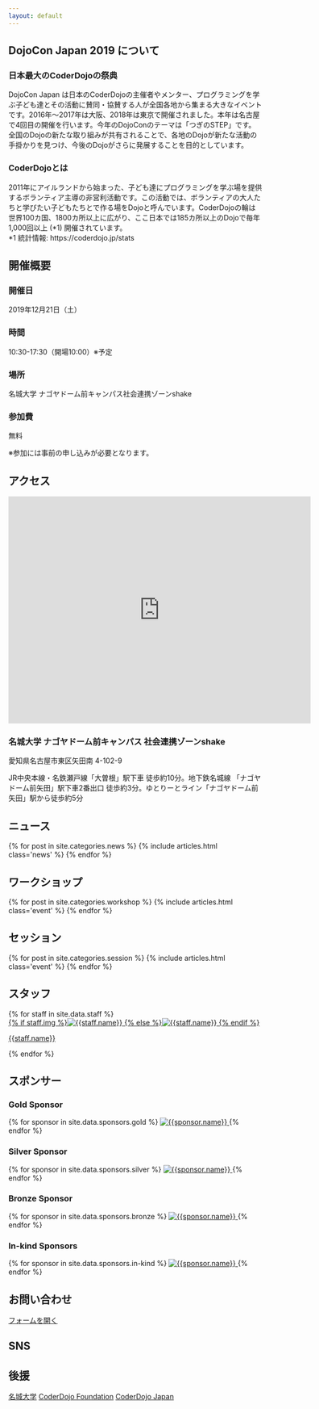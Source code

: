 ```yaml
---
layout: default
---
```

<section id="about">
  <h2>DojoCon Japan 2019 について</h2>
  <div class="text">
    <h3>日本最大のCoderDojoの祭典</h3>
    <p>DojoCon Japan は日本のCoderDojoの主催者やメンター、プログラミングを学ぶ子ども達とその活動に賛同・協賛する人が全国各地から集まる大きなイベントです。2016年～2017年は大阪、2018年は東京で開催されました。本年は名古屋で4回目の開催を行います。今年のDojoConのテーマは「つぎのSTEP」です。全国のDojoの新たな取り組みが共有されることで、各地のDojoが新たな活動の手掛かりを見つけ、今後のDojoがさらに発展することを目的としています。</p>
  </div>
  <div class="text">
    <h3>CoderDojoとは</h3>
    <p>2011年にアイルランドから始まった、子ども達にプログラミングを学ぶ場を提供するボランティア主導の非営利活動です。この活動では、ボランティアの大人たちと学びたい子どもたちとで作る場をDojoと呼んでいます。CoderDojoの輪は世界100カ国、1800カ所以上に広がり、ここ日本では185カ所以上のDojoで毎年1,000回以上 (*1) 開催されています。<br>*1 統計情報: https://coderdojo.jp/stats</p>
  </div>
</section>
<section id="outline">
  <h2>開催概要</h2>
  <div class="outline-one">
    <h3>開催日</h3>
    <p>2019年12月21日（土）</p>
  </div>
  <div class="outline-one">
    <h3>時間</h3>
    <p>10:30-17:30（開場10:00）※予定</p>
  </div>
  <div class="outline-one">
    <h3>場所</h3>
    <p>名城大学 ナゴヤドーム前キャンパス社会連携ゾーンshake</p>
  </div>
  <div class="outline-one">
    <h3>参加費</h3>
    <p>無料</p>
  </div>
  <p>※参加には事前の申し込みが必要となります。</p>
</section>
<section id="access">
  <h2>アクセス</h2>
  <iframe src="https://www.google.com/maps/embed?pb=!1m14!1m8!1m3!1d3260.69697362165!2d136.9440337!3d35.1891045!3m2!1i1024!2i768!4f13.1!3m3!1m2!1s0x6003119bbc4c9fc5%3A0xd5c643a8df7fc59!2z5ZCN5Z-O5aSn5a2mIOODiuOCtOODpOODieODvOODoOWJjeOCreODo-ODs-ODkeOCuQ!5e0!3m2!1sja!2sus!4v1568871387623!5m2!1sja!2sus" width="600" height="450" frameborder="0" style="border:0;" allowfullscreen=""></iframe>
  <div class="text">
    <h3>名城大学 ナゴヤドーム前キャンパス 社会連携ゾーンshake</h3>
    <p>愛知県名古屋市東区矢田南 4-102-9</p>
    <p>JR中央本線・名鉄瀬戸線「大曽根」駅下車 徒歩約10分。地下鉄名城線 「ナゴヤドーム前矢田」駅下車2番出口 徒歩約3分。ゆとりーとライン「ナゴヤドーム前矢田」駅から徒歩約5分</p>
  </div>
</section>
<section id="news">
  <h2>ニュース</h2>
  {% for post in site.categories.news %}
    {% include articles.html class='news' %}
  {% endfor %}
</section>
<section id="workshops">
  <h2>ワークショップ</h2>
  {% for post in site.categories.workshop %}
    {% include articles.html class='event' %}
  {% endfor %}
</section>
<section id="sessions">
  <h2>セッション</h2>
  {% for post in site.categories.session %}
    {% include articles.html class='event' %}
  {% endfor %}
</section>
<section id="staff">
  <h2>スタッフ</h2>
  {% for staff in site.data.staff %}
  <div class="staff">
    <a href="{{staff.site}}" target="_blank">
    <div class="staff-image">
      {% if staff.img %}<img src="/img/staff/{{staff.img}}" alt="{{staff.name}}">
      {% else %}<img src="/img/staff/dummy.jpg" alt="{{staff.name}}">
      {% endif %}
    </div>
    <p>{{staff.name}}</p></a>
  </div>
  {% endfor %}
</section>
<section id="sponsors">
  <h2>スポンサー</h2>
  <!-- /_data/sponsors.ymlからランクごとに読み込んで表示している。もっとスマートになるはず… -->
  <h3>Gold Sponsor</h3>
  <div class="sponsors-rank">
    {% for sponsor in site.data.sponsors.gold %}
    <a href="{{sponsor.site}}" target="_blank">
    <img src="/img/sponsor/{{sponsor.img}}" alt="{{sponsor.name}}" class="sponsor-gold">
    </a>
    {% endfor %}
  </div>

  <h3>Silver Sponsor</h3>
  <div class="sponsors-rank">
    {% for sponsor in site.data.sponsors.silver %}
    <a href="{{sponsor.site}}" target="_blank">
    <img src="/img/sponsor/{{sponsor.img}}" alt="{{sponsor.name}}" class="sponsor-silver">
    </a>
    {% endfor %}
  </div>

  <h3>Bronze Sponsor</h3>
  <div class="sponsors-rank">
    {% for sponsor in site.data.sponsors.bronze %}
    <a href="{{sponsor.site}}" target="_blank">
    <img src="/img/sponsor/{{sponsor.img}}" alt="{{sponsor.name}}" class="sponsor-bronze">
    </a>
    {% endfor %}
  </div>
  <h3>In-kind Sponsors</h3>
  <div class="sponsors-rank">
    {% for sponsor in site.data.sponsors.in-kind %}
    <a href="{{sponsor.site}}" target="_blank">
    <img src="/img/sponsor/{{sponsor.img}}" alt="{{sponsor.name}}" class="sponsor-in-kind">
    </a>
    {% endfor %}
  </div>
</section>
<section id="contact">
  <h2>お問い合わせ</h2>
  <a href="/" class="button">フォームを開く</a>
</section>
<section id="sns">
  <h2>SNS</h2>
</section>
<section id="coderdojo-foundation">
  <h2>後援</h2>
  <div class="text">
    <a href="https://www.meijo-u.ac.jp/" target="_blank">名城大学</a>
    <a href="https://coderdojo.com/" target="_blank">CoderDojo Foundation</a>
    <a href="https://coderdojo.jp/" target="_blank">CoderDojo Japan</a>
  </div>
</section>
